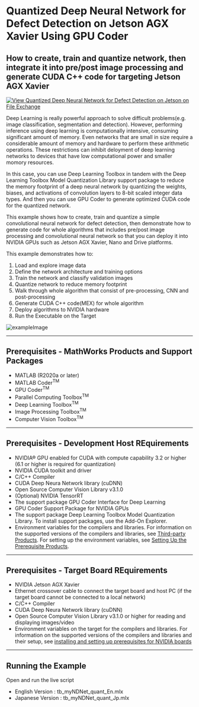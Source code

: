 # Quantized Deep Neural Network for Defect Detection on Jetson AGX Xavier Using GPU Coder
## How to create, train and quantize network, then integrate it into pre/post image processing and generate CUDA C++ code for targeting Jetson AGX Xavier
[![View Quantized Deep Neural Network for Defect Detection on Jetson on File Exchange](https://www.mathworks.com/matlabcentral/images/matlab-file-exchange.svg)](https://jp.mathworks.com/matlabcentral/fileexchange/77984-quantized-deep-neural-network-for-defect-detection-on-jetson)

Deep Learning is really powerful approach to solve difficult problems(e.g. image classification, segmentation and detection). However, performing inference using deep learning is computationally intensive, consuming significant amount of memory. Even networks that are small in size require a considerable amount of memory and hardware to perform these arithmetic operations. These restrictions can inhibit deloyment of deep learning networks to devices that have low computational power and smaller momory resources.

In this case, you can use Deep Learning Toolbox in tandem with the Deep Learning Toolbox Model Quantization Library support package to reduce the memory footprint of a deep neural network by quantizing the weights, biases, and activations of convolution layers to 8-bit scaled integer data types. And then you can use GPU Coder to generate optimized CUDA code for the quantized network.

This example shows how to create, train and quantize a simple convolutional neural network for defect detection, then demonstrate how to generate code for whole algorithms that includes pre/post image processing and convolutional neural network so that you can deploy it into NVIDIA GPUs such as Jetson AGX Xavier, Nano and Drive platforms.

This example demonstrates how to:
1. Load and explore image data
1. Define the network architecture and training options
1. Train the network and classify validation images
1. Quantize network to reduce memory footprint
1. Walk through whole algorithm that consist of pre-processing, CNN and post-processing
1. Generate CUDA C++ code(MEX) for whole algorithm
1. Deploy algorithms to NVIDIA hardware
1. Run the Executable on the Target

![exampleImage](https://user-images.githubusercontent.com/63379838/85224490-c881b000-b405-11ea-9743-5942cf152850.png)

--------------------------------------------------------------------------------

## Prerequisites - MathWorks Products and Support Packages

- MATLAB (R2020a or later)
- MATLAB Coder<sup>TM</sup>
- GPU Coder<sup>TM</sup>
- Parallel Computing Toolbox<sup>TM</sup>
- Deep Learning Toolbox<sup>TM</sup>
- Image Processing Toolbox<sup>TM</sup>
- Computer Vision Toolbox<sup>TM</sup>

--------------------------------------------------------------------------------

## Prerequisites - Development Host REquirements

- NVIDIA® GPU enabled for CUDA with compute capability 3.2 or higher (6.1 or higher is required for quantization)
- NVIDIA CUDA toolkit and driver
- C/C++ Compiler 
- CUDA Deep Neura Network library (cuDNN)
- Open Source Computer Vision Library v3.1.0
- (Optional) NVIDIA TensorRT
- The support package GPU Coder Interface for Deep Learning
- GPU Coder Support Package for NVIDIA GPUs
- The support package Deep Learning Toolbox Model Quantization Library. To install support packages, use the Add-On Explorer.
- Environment variables for the compilers and libraries. For information on the supported versions of the compilers and libraries, see [Third-party Products](https://jp.mathworks.com/help/gpucoder/gs/install-prerequisites.html). For setting up the environment variables, see [Setting Up the Prerequisite Products](https://jp.mathworks.com/help/gpucoder/gs/setting-up-the-toolchain.html).

--------------------------------------------------------------------------------

## Prerequisites - Target Board REquirements

- NVIDIA Jetson AGX Xavier
- Ethernet crossover cable to connect the target board and host PC (if the target board cannot be connected to a local network)
- C/C++ Compiler 
- CUDA Deep Neura Network library (cuDNN)
- Open Source Computer Vision Library v3.1.0 or higher for reading and displaying images/video
- Environment variables on the target for the compilers and libraries. 
For information on the supported versions of the compilers and libraries and their setup, see [installing and setting up prerequisites for NVIDIA boards](https://www.mathworks.com/help/supportpkg/nvidia/ug/install-and-setup-prerequisites.html)

--------------------------------------------------------------------------------

## Running the Example
Open and run the live script 
- English Version : tb_myNDNet_quant_En.mlx
- Japanese Version : tb_myNDNet_quant_Jp.mlx
